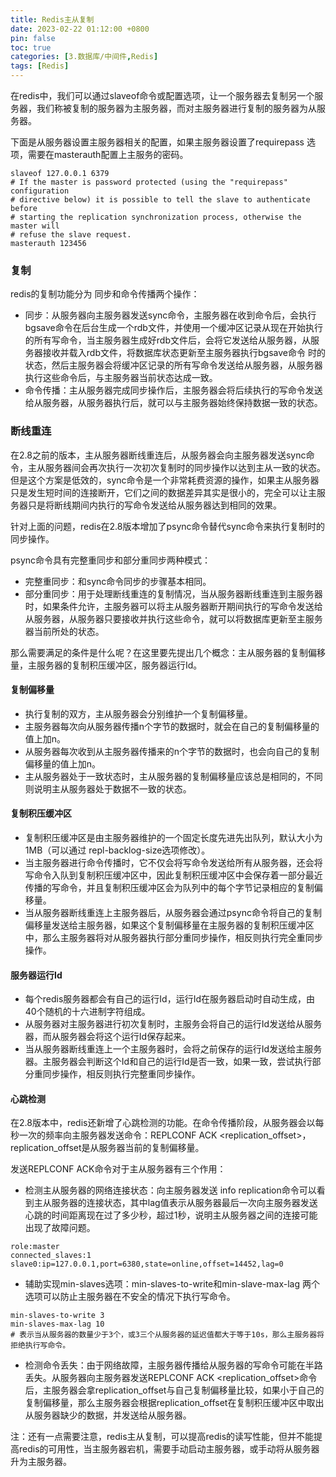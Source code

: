 ```yaml
---
title: Redis主从复制
date: 2023-02-22 01:12:00 +0800
pin: false 
toc: true
categories: [3.数据库/中间件,Redis]
tags: [Redis]
---
```


在redis中，我们可以通过slaveof命令或配置选项，让一个服务器去复制另一个服务器，我们称被复制的服务器为主服务器，而对主服务器进行复制的服务器为从服务器。

下面是从服务器设置主服务器相关的配置，如果主服务器设置了requirepass 选项，需要在masterauth配置上主服务的密码。 

```
slaveof 127.0.0.1 6379
# If the master is password protected (using the "requirepass" configuration
# directive below) it is possible to tell the slave to authenticate before
# starting the replication synchronization process, otherwise the master will
# refuse the slave request.
masterauth 123456
```

### 复制

redis的复制功能分为 同步和命令传播两个操作：

- 同步：从服务器向主服务器发送sync命令，主服务器在收到命令后，会执行bgsave命令在后台生成一个rdb文件，并使用一个缓冲区记录从现在开始执行的所有写命令，当主服务器生成好rdb文件后，会将它发送给从服务器，从服务器接收并载入rdb文件，将数据库状态更新至主服务器执行bgsave命令   时的状态，然后主服务器会将缓冲区记录的所有写命令发送给从服务器，从服务器执行这些命令后，与主服务器当前状态达成一致。
- 命令传播：主从服务器完成同步操作后，主服务器会将后续执行的写命令发送给从服务器，从服务器执行后，就可以与主服务器始终保持数据一致的状态。

### 断线重连

在2.8之前的版本，主从服务器断线重连后，从服务器会向主服务器发送sync命令，主从服务器间会再次执行一次初次复制时的同步操作以达到主从一致的状态。但是这个方案是低效的，sync命令是一个非常耗费资源的操作，如果主从服务器只是发生短时间的连接断开，它们之间的数据差异其实是很小的，完全可以让主服务器只是将断线期间内执行的写命令发送给从服务器达到相同的效果。

针对上面的问题，redis在2.8版本增加了psync命令替代sync命令来执行复制时的同步操作。

psync命令具有完整重同步和部分重同步两种模式：

- 完整重同步：和sync命令同步的步骤基本相同。
- 部分重同步：用于处理断线重连的复制情况，当从服务器断线重连到主服务器时，如果条件允许，主服务器可以将主从服务器断开期间执行的写命令发送给从服务器，从服务器只要接收并执行这些命令，就可以将数据库更新至主服务器当前所处的状态。

那么需要满足的条件是什么呢？在这里要先提出几个概念：主从服务器的复制偏移量，主服务器的复制积压缓冲区，服务器运行Id。

#### 复制偏移量

- 执行复制的双方，主从服务器会分别维护一个复制偏移量。
- 主服务器每次向从服务器传播n个字节的数据时，就会在自己的复制偏移量的值上加n。
- 从服务器每次收到从主服务器传播来的n个字节的数据时，也会向自己的复制偏移量的值上加n。
- 主从服务器处于一致状态时，主从服务器的复制偏移量应该总是相同的，不同则说明主从服务器处于数据不一致的状态。

#### 复制积压缓冲区

- 复制积压缓冲区是由主服务器维护的一个固定长度先进先出队列，默认大小为1MB（可以通过 repl-backlog-size选项修改）。
- 当主服务器进行命令传播时，它不仅会将写命令发送给所有从服务器，还会将写命令入队到复制积压缓冲区中，因此复制积压缓冲区中会保存着一部分最近传播的写命令，并且复制积压缓冲区会为队列中的每个字节记录相应的复制偏移量。
- 当从服务器断线重连上主服务器后，从服务器会通过psync命令将自己的复制偏移量发送给主服务器，如果这个复制偏移量在主服务器的复制积压缓冲区中，那么主服务器将对从服务器执行部分重同步操作，相反则执行完全重同步操作。

#### 服务器运行Id

- 每个redis服务器都会有自己的运行Id，运行Id在服务器启动时自动生成，由40个随机的十六进制字符组成。
- 从服务器对主服务器进行初次复制时，主服务会将自己的运行Id发送给从服务器，而从服务器会将这个运行Id保存起来。
- 当从服务器断线重连上一个主服务器时，会将之前保存的运行Id发送给主服务器。主服务器会判断这个Id和自己的运行Id是否一致，如果一致，尝试执行部分重同步操作，相反则执行完整重同步操作。

#### 心跳检测

在2.8版本中，redis还新增了心跳检测的功能。在命令传播阶段，从服务器会以每秒一次的频率向主服务器发送命令：REPLCONF ACK <replication_offset>，replication_offset是从服务器当前的复制偏移量。

发送REPLCONF ACK命令对于主从服务器有三个作用：

- 检测主从服务器的网络连接状态：向主服务器发送 info replication命令可以看到主从服务器的连接状态，其中lag值表示从服务器最后一次向主服务器发送心跳的时间距离现在过了多少秒，超过1秒，说明主从服务器之间的连接可能出现了故障问题。

```
role:master
connected_slaves:1
slave0:ip=127.0.0.1,port=6380,state=online,offset=14452,lag=0
```

- 辅助实现min-slaves选项：min-slaves-to-write和min-slave-max-lag 两个选项可以防止主服务器在不安全的情况下执行写命令。

```
min-slaves-to-write 3
min-slaves-max-lag 10
# 表示当从服务器的数量少于3个，或3三个从服务器的延迟值都大于等于10s，那么主服务器将拒绝执行写命令。
```

- 检测命令丢失：由于网络故障，主服务器传播给从服务器的写命令可能在半路丢失。从服务器向主服务器发送REPLCONF ACK <replication_offset>命令后，主服务器会拿replication_offset与自己复制偏移量比较，如果小于自己的复制偏移量，那么主服务器会根据replication_offset在复制积压缓冲区中取出从服务器缺少的数据，并发送给从服务器。

注：还有一点需要注意，redis主从复制，可以提高redis的读写性能，但并不能提高redis的可用性，当主服务器宕机，需要手动启动主服务器，或手动将从服务器升为主服务器。